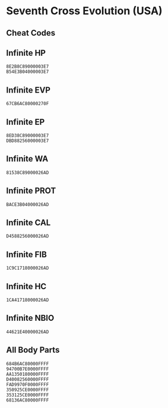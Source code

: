 # Seventh Cross Evolution (USA)

## Cheat Codes

## Infinite HP

```
8E2B8C89000003E7
B54E3B04000003E7

```

## Infinite EVP

```
67CB6AC80000270F

```

## Infinite EP

```
8ED38C89000003E7
DBD88256000003E7

```

## Infinite WA

```
81538C89000026AD

```

## Infinite PROT

```
BACE3B04000026AD

```

## Infinite CAL

```
D4588256000026AD

```

## Infinite FIB

```
1C9C1718000026AD

```

## Infinite HC

```
1CA41718000026AD

```

## Infinite NBIO

```
44621E40000026AD

```

## All Body Parts

```
684B6AC80000FFFF
94700B7E0000FFFF
AA1350180000FFFF
D40082560000FFFF
FAD9970F0000FFFF
350925CE0000FFFF
353125CE0000FFFF
68136AC80000FFFF

```

